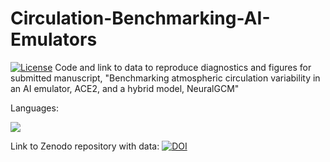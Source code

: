 # Circulation-Benchmarking-AI-Emulators
[![License](https://img.shields.io/badge/license-MIT-blue.svg)](LICENSE) 
Code and link to data to reproduce diagnostics and figures for submitted manuscript, "Benchmarking atmospheric circulation variability in an AI emulator, ACE2, and a hybrid model, NeuralGCM"

Languages:
<p align="left">
  <a href="[https://skillicons.dev](https://www.python.org/)">
    <img src="https://skillicons.dev/icons?i=python,bash" />
  </a>
</p>

Link to Zenodo repository with data: 
[![DOI](https://zenodo.org/badge/DOI/10.5281/zenodo.17351379.svg)](https://doi.org/10.5281/zenodo.17351379)


